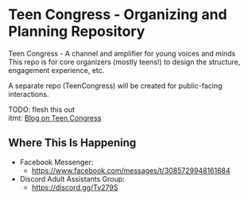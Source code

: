 # Teen Congress - Organizing and Planning Repository
Teen Congress - A channel and amplifier for young voices and minds  
This repo is for core organizers (mostly teens!) to design the structure, engagement experience, etc.

A separate repo (TeenCongress) will be created for public-facing interactions.

TODO: flesh this out  
itmt: [Blog on Teen Congress](https://supersammetry.com/20200616-TeenCongress/)

## Where This Is Happening
* Facebook Messenger: 
  * https://www.facebook.com/messages/t/3085729948161684
* Discord Adult Assistants Group: 
  * https://discord.gg/Tv279S
